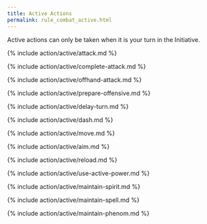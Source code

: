 ```yaml
---
title: Active Actions
permalink: rule_combat_active.html
---
```


Active actions can only be taken when it is your turn in the Initiative.

{% include action/active/attack.md %}

{% include action/active/complete-attack.md %}

{% include action/active/offhand-attack.md %}

{% include action/active/prepare-offensive.md %}

{% include action/active/delay-turn.md %}

{% include action/active/dash.md %}

{% include action/active/move.md %}

{% include action/active/aim.md %}

{% include action/active/reload.md %}

{% include action/active/use-active-power.md %}

{% include action/active/maintain-spirit.md %}

{% include action/active/maintain-spell.md %}

{% include action/active/maintain-phenom.md %}